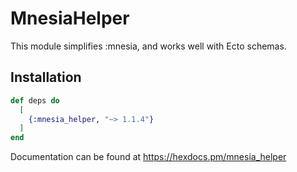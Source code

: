 # MnesiaHelper

This module simplifies :mnesia, and works well with Ecto schemas.

## Installation

```elixir
def deps do
  [
    {:mnesia_helper, "~> 1.1.4"}
  ]
end
```

Documentation can be found at https://hexdocs.pm/mnesia_helper

